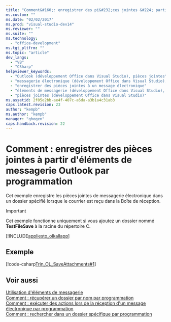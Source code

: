 ```yaml
---
title: "Comment&#160;: enregistrer des pi&#232;ces jointes &#224; partir d&#39;&#233;l&#233;ments de messagerie Outlook par programmation"
ms.custom: ""
ms.date: "02/02/2017"
ms.prod: "visual-studio-dev14"
ms.reviewer: ""
ms.suite: ""
ms.technology: 
  - "office-development"
ms.tgt_pltfrm: ""
ms.topic: "article"
dev_langs: 
  - "VB"
  - "CSharp"
helpviewer_keywords: 
  - "Outlook (développement Office dans Visual Studio), pièces jointes"
  - "messagerie électronique (développement Office dans Visual Studio), pièces jointes"
  - "enregistrer des pièces jointes à un message électronique"
  - "éléments de messagerie (développement Office dans Visual Studio), pièces jointes"
  - "pièces jointes (développement Office dans Visual Studio)"
ms.assetid: 2f05e2bb-ae4f-407c-a6da-a3b1a4c31ab3
caps.latest.revision: 23
author: "kempb"
ms.author: "kempb"
manager: "ghogen"
caps.handback.revision: 22
---
```

# Comment&#160;: enregistrer des pi&#232;ces jointes &#224; partir d&#39;&#233;l&#233;ments de messagerie Outlook par programmation
  Cet exemple enregistre les pièces jointes de messagerie électronique dans un dossier spécifié lorsque le courrier est reçu dans la Boîte de réception.  
  
> [!IMPORTANT]  
>  Cet exemple fonctionne uniquement si vous ajoutez un dossier nommé **TestFileSave** à la racine du répertoire C.  
  
 [!INCLUDE[appliesto_olkallapp](../vsto/includes/appliesto-olkallapp-md.md)]  
  
## Exemple  
 [!code-csharp[Trin_OL_SaveAttachments#1](../snippets/csharp/VS_Snippets_OfficeSP/Trin_OL_SaveAttachments/CS/thisaddin.cs#1)]  
  
## Voir aussi  
 [Utilisation d'éléments de messagerie](../vsto/working-with-mail-items.md)   
 [Comment : récupérer un dossier par nom par programmation](../vsto/how-to-programmatically-retrieve-a-folder-by-name.md)   
 [Comment : exécuter des actions lors de la réception d'un message électronique par programmation](../vsto/how-to-programmatically-perform-actions-when-an-e-mail-message-is-received.md)   
 [Comment : rechercher dans un dossier spécifique par programmation](../vsto/how-to-programmatically-search-within-a-specific-folder.md)  
  
  